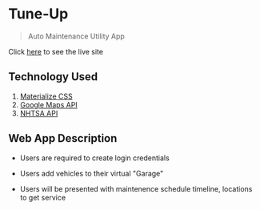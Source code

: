 # Tune-Up

> Auto Maintenance Utility App

Click [here](https://benrgarcia.github.io/Tune-Up-Production/) to see the live site

## Technology Used

1. [Materialize CSS](http://materializecss.com/)
2. [Google Maps API](https://developers.google.com/maps/documentation/)
3. [NHTSA API](https://vpic.nhtsa.dot.gov/api/)

## Web App Description

* Users are required to create login credentials

* Users add vehicles to their virtual "Garage"

* Users will be presented with maintenence schedule timeline, locations to get service
